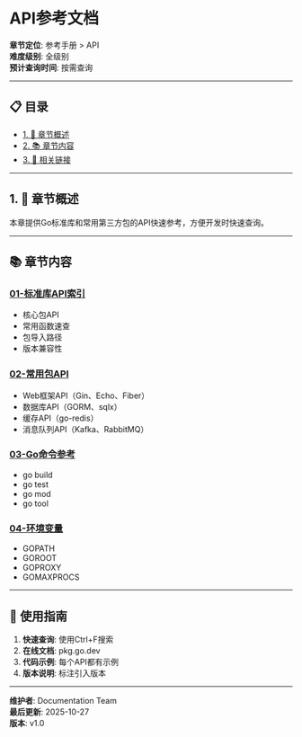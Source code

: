 # API参考文档

**章节定位**: 参考手册 > API  
**难度级别**: 全级别  
**预计查询时间**: 按需查询

---

## 📋 目录

- [1. 📖 章节概述](#1--章节概述)
- [2. 📚 章节内容](#2--章节内容)
- [3. 🔗 相关链接](#3--相关链接)

---

## 1. 📖 章节概述

本章提供Go标准库和常用第三方包的API快速参考，方便开发时快速查询。

---

## 📚 章节内容

### [01-标准库API索引](./01-标准库API索引.md)
- 核心包API
- 常用函数速查
- 包导入路径
- 版本兼容性

### [02-常用包API](./02-常用包API.md)
- Web框架API（Gin、Echo、Fiber）
- 数据库API（GORM、sqlx）
- 缓存API（go-redis）
- 消息队列API（Kafka、RabbitMQ）

### [03-Go命令参考](./03-Go命令参考.md)
- go build
- go test
- go mod
- go tool

### [04-环境变量](./04-环境变量.md)
- GOPATH
- GOROOT
- GOPROXY
- GOMAXPROCS

---

## 🎯 使用指南

1. **快速查询**: 使用Ctrl+F搜索
2. **在线文档**: pkg.go.dev
3. **代码示例**: 每个API都有示例
4. **版本说明**: 标注引入版本

---

**维护者**: Documentation Team  
**最后更新**: 2025-10-27  
**版本**: v1.0

